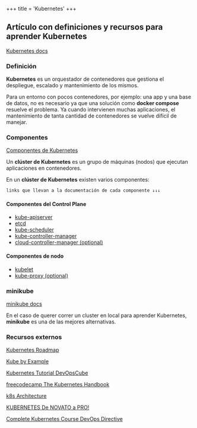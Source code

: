 +++
title = 'Kubernetes'
+++

## Artículo con definiciones y recursos para aprender Kubernetes  

[Kubernetes docs](https://kubernetes.io/docs/home/)

### Definición

**Kubernetes** es un orquestador de contenedores que gestiona el despliegue, escalado y mantenimiento de los mismos.

Para un entorno con pocos contenedores, por ejemplo: una app y una base de datos, no es necesario ya que una solución como **docker compose** resuelve el problema. Ya cuando intervienen muchas aplicaciones, el mantenimiento de tanta cantidad de contenedores se vuelve difícil de manejar.

### Componentes

[Componentes de Kubernetes](https://kubernetes.io/docs/concepts/overview/components/)

Un **clúster de Kubernetes** es un grupo de máquinas (nodos) que ejecutan aplicaciones en contenedores. 

En un **clúster de Kubernetes** existen varios componentes:

```txt
links que llevan a la documentación de cada componente ↓↓↓
```

#### Componentes del Control Plane

- [kube-apiserver](https://kubernetes.io/docs/concepts/architecture/#kube-apiserver)
- [etcd](https://kubernetes.io/docs/concepts/architecture/#etcd)
- [kube-scheduler](https://kubernetes.io/docs/concepts/architecture/#kube-scheduler)
- [kube-controller-manager](https://kubernetes.io/docs/concepts/architecture/#kube-controller-manager)
- [cloud-controller-manager (optional)](https://kubernetes.io/docs/concepts/architecture/#cloud-controller-manager)

#### Componentes de nodo

- [kubelet](https://kubernetes.io/docs/concepts/architecture/#kubelet)
- [kube-proxy (optional)](https://kubernetes.io/docs/concepts/architecture/#kube-proxy)


### minikube

[minikube docs](https://minikube.sigs.k8s.io/docs/)

En el caso de querer correr un cluster en local para aprender Kubernetes, **minikube** es una de las mejores alternativas.

### Recursos externos

[Kubernetes Roadmap](https://roadmap.sh/kubernetes)

[Kube by Example](https://kubebyexample.com/)

[Kubernetes Tutorial DevOpsCube](https://devopscube.com/kubernetes-tutorials-beginners/)

[freecodecamp The Kubernetes Handbook](https://www.freecodecamp.org/news/the-kubernetes-handbook/)

[k8s Architecture](https://www.youtube.com/watch?v=TlHvYWVUZyc&t=39s)

[KUBERNETES De NOVATO a PRO!](https://www.youtube.com/watch?v=DCoBcpOA7W4)

[Complete Kubernetes Course DevOps Directive](https://www.youtube.com/watch?v=2T86xAtR6Fo&t=3095s)

